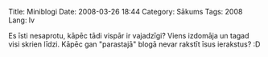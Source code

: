 Title: Miniblogi
Date: 2008-03-26 18:44
Category: Sākums
Tags: 2008
Lang: lv

Es īsti nesaprotu, kāpēc tādi vispār ir vajadzīgi? Viens izdomāja un tagad visi skrien līdzi. Kāpēc gan "parastajā" blogā nevar rakstīt īsus ierakstus? :D
